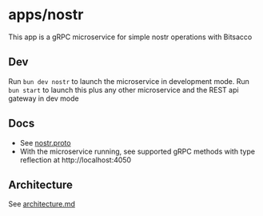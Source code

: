 # apps/nostr

This app is a gRPC microservice for simple nostr operations with Bitsacco

## Dev

Run `bun dev nostr` to launch the microservice in development mode.
Run `bun start` to launch this plus any other microservice and the REST api gateway in dev mode 

## Docs

- See [nostr.proto](https://github.com/bitsacco/os/blob/main/proto/nostr.proto)
- With the microservice running, see supported gRPC methods with type reflection at http://localhost:4050

## Architecture

See [architecture.md](https://github.com/bitsacco/os/blob/main/docs/architecture.md)
